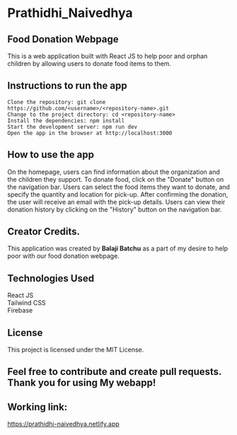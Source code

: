 # Prathidhi_Naivedhya

## Food Donation Webpage
This is a web application built with React JS to help poor and orphan children by allowing users to donate food items to them.

## Instructions to run the app
```
Clone the repository: git clone https://github.com/<username>/<repository-name>.git
Change to the project directory: cd <repository-name>
Install the dependencies: npm install
Start the development server: npm run dev
Open the app in the browser at http://localhost:3000
```

## How to use the app
On the homepage, users can find information about the organization and the children they support.
To donate food, click on the "Donate" button on the navigation bar.
Users can select the food items they want to donate, and specify the quantity and location for pick-up.
After confirming the donation, the user will receive an email with the pick-up details.
Users can view their donation history by clicking on the "History" button on the navigation bar.

## Creator Credits.
This application was created by **Balaji Batchu** as a part of my desire to help poor with our food donation webpage.

## Technologies Used
React JS  
Tailwind CSS  
Firebase  

## License
This project is licensed under the MIT License.

## Feel free to contribute and create pull requests. Thank you for using My webapp!

## Working link:
https://prathidhi-naivedhya.netlify.app
